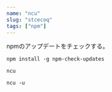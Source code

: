 ```yaml
---
name: "ncu"
slug: "stcecoq"
tags: ["npm"]
---
```


npmのアップデートをチェックする。

```
npm install -g npm-check-updates
```

```
ncu
```

```
ncu -u
```

